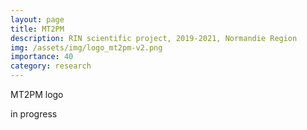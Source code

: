 ```yaml
---
layout: page
title: MT2PM
description: RIN scientific project, 2019-2021, Normandie Region 
img: /assets/img/logo_mt2pm-v2.png
importance: 40
category: research
---
```

<div class="row">
    <div class="col-sm mt-3 mt-md-0">
        <img class="img-fluid rounded z-depth-1" src="{{ '/assets/img/logo_mt2pm-v2.png' | relative_url }}" alt="" title="XTerM logo"/>
    </div>
</div>
<div class="caption">
    MT2PM logo
</div>

in progress
